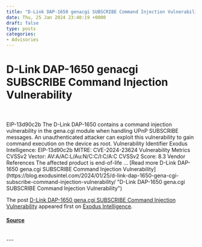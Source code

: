 ```yaml
---
title: "D-Link DAP-1650 genacgi SUBSCRIBE Command Injection Vulnerability"
date: Thu, 25 Jan 2024 23:40:19 +0000
draft: false
type: posts
categories: 
- Advisories
---
```

# D-Link DAP-1650 genacgi SUBSCRIBE Command Injection Vulnerability

<br/>

<br/>
EIP-13d90c2b The D-Link DAP-1650 contains a command injection vulnerability in the gena.cgi module when handling UPnP SUBSCRIBE messages. An unauthenticated attacker can exploit this vulnerability to gain command execution on the device as root. Vulnerability Identifier Exodus Intelligence: EIP-13d90c2b MITRE: CVE-2024-23624 Vulnerability Metrics CVSSv2 Vector: AV:A/AC:L/Au:N/C:C/I:C/A:C CVSSv2 Score: 8.3 Vendor References The affected product is end-of-life ... [Read more D-Link DAP-1650 gena.cgi SUBSCRIBE Command Injection Vulnerability](https://blog.exodusintel.com/2024/01/25/d-link-dap-1650-gena-cgi-subscribe-command-injection-vulnerability/ "D-Link DAP-1650 gena.cgi SUBSCRIBE Command Injection Vulnerability")

The post [D-Link DAP-1650 gena.cgi SUBSCRIBE Command Injection Vulnerability](https://blog.exodusintel.com/2024/01/25/d-link-dap-1650-gena-cgi-subscribe-command-injection-vulnerability/) appeared first on [Exodus Intelligence](https://blog.exodusintel.com).

#### [Source](https://blog.exodusintel.com/2024/01/25/d-link-dap-1650-gena-cgi-subscribe-command-injection-vulnerability/)

<br/>
---
